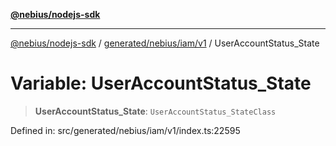 [**@nebius/nodejs-sdk**](../../../../../README.md)

***

[@nebius/nodejs-sdk](../../../../../README.md) / [generated/nebius/iam/v1](../README.md) / UserAccountStatus\_State

# Variable: UserAccountStatus\_State

> **UserAccountStatus\_State**: `UserAccountStatus_StateClass`

Defined in: src/generated/nebius/iam/v1/index.ts:22595
